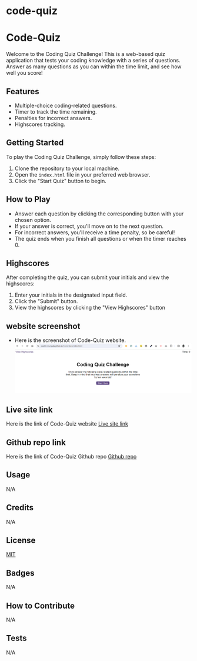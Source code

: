 # code-quiz
# Code-Quiz
Welcome to the Coding Quiz Challenge! This is a web-based quiz application that tests your coding knowledge with a series of questions. Answer as many questions as you can within the time limit, and see how well you score!

## Features

- Multiple-choice coding-related questions.
- Timer to track the time remaining.
- Penalties for incorrect answers.
- Highscores tracking.

## Getting Started

To play the Coding Quiz Challenge, simply follow these steps:

1. Clone the repository to your local machine.
2. Open the `index.html` file in your preferred web browser.
3. Click the "Start Quiz" button to begin.

## How to Play

- Answer each question by clicking the corresponding button with your chosen option.
- If your answer is correct, you'll move on to the next question.
- For incorrect answers, you'll receive a time penalty, so be careful!
- The quiz ends when you finish all questions or when the timer reaches 0.

## Highscores

After completing the quiz, you can submit your initials and view the highscores:

1. Enter your initials in the designated input field.
2. Click the "Submit" button.
3. View the highscores by clicking the "View Highscores" button

## website screenshot
- Here is the screenshot of Code-Quiz website.
![Code-Quiz](./assets/images/Code-Quiz.png)

## Live site link
Here is the link of Code-Quiz website
[Live site link](https://richard105247908.github.io/code-quiz/)

## Github repo link
Here is the link of Code-Quiz Github repo
[Github repo](https://github.com/Richard105247908/code-quiz)

## Usage
N/A

## Credits

N/A

## License

[MIT](https://choosealicense.com/licenses/mit/)

## Badges

N/A

## How to Contribute

N/A

## Tests

N/A
